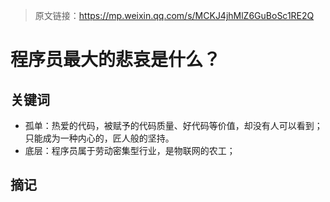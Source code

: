 > 原文链接：https://mp.weixin.qq.com/s/MCKJ4jhMlZ6GuBoSc1RE2Q

# 程序员最大的悲哀是什么？

## 关键词

- 孤单：热爱的代码，被赋予的代码质量、好代码等价值，却没有人可以看到；只能成为一种内心的，匠人般的坚持。
- 底层：程序员属于劳动密集型行业，是物联网的农工；



## 摘记